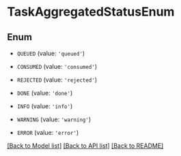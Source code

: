 # TaskAggregatedStatusEnum


## Enum

* `QUEUED` (value: `'queued'`)

* `CONSUMED` (value: `'consumed'`)

* `REJECTED` (value: `'rejected'`)

* `DONE` (value: `'done'`)

* `INFO` (value: `'info'`)

* `WARNING` (value: `'warning'`)

* `ERROR` (value: `'error'`)

[[Back to Model list]](../README.md#documentation-for-models) [[Back to API list]](../README.md#documentation-for-api-endpoints) [[Back to README]](../README.md)


